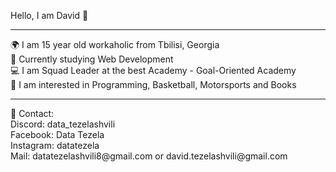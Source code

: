 Hello, I am David 👋
<hr>
🌍 I am 15 year old workaholic from Tbilisi, Georgia<br>
🏫 Currently studying Web Development<br>
💻 I am Squad Leader at the best Academy - Goal-Oriented Academy<br>
🦾 I am interested in Programming, Basketball, Motorsports and Books
<hr>
👋 Contact: <br>
Discord: data_tezelashvili <br>
Facebook: Data Tezela <br>
Instagram: datatezela <br>
Mail: datatezelashvili8@gmail.com or david.tezelashvili@gmail.com
